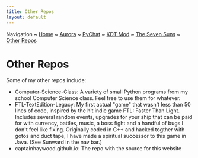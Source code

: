 ```yaml
---
title: Other Repos
layout: default
---
```

Navigation ~ [Home](https://somewhereoutinspace.github.io/) ~ [Aurora](https://somewhereoutinspace.github.io/AURORA-Clicker/) ~ [PyChat](https://somewhereoutinspace.github.io/PyChat/) ~ [KDT Mod](https://somewhereoutinspace.github.io/Kerman-Drive-Technologies/) ~ [The Seven Suns](https://somewhereoutinspace.github.io/The-Seven-Suns) ~ [Other Repos](https://somewhereoutinspace.github.io/OTHER)


# Other Repos
Some of my other repos include:
- Computer-Science-Class: A variety of small Python programs from my school Computer Science class. Feel free to use them for whatever.
- FTL-TextEdition-Legacy: My first actual "game" that wasn't less than 50 lines of code, inspired by the hit indie game FTL: Faster Than Light. Includes several random events, upgrades for your ship that can be paid for with currency, battles, music, a boss fight and a handful of bugs I don't feel like fixing. Originally coded in C++ and hacked togther with gotos and duct tape, I have made a spiritual successor to this game in Java. (See Sunward in the nav bar.)
- captainhaywood.github.io: The repo with the source for this website
